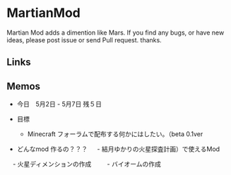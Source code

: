 
# MartianMod

Martian Mod adds a dimention like Mars.
If you find any bugs, or have new ideas, please post issue or send Pull request. thanks.

## Links


## Memos
 - 今日　5月2日 - 5月7日 残５日
 - 目標
   - Minecraft フォーラムで配布する何かにはしたい。（beta 0.1ver

 - どんなmod 作るの？？？
　  - 結月ゆかりの火星探査計画）で使えるMod

　- 火星ディメンションの作成
　　 - バイオームの作成
